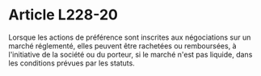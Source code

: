 # Article L228-20

Lorsque les actions de préférence sont inscrites aux négociations sur un marché réglementé, elles peuvent être rachetées ou remboursées, à l'initiative de la société ou du porteur, si le marché n'est pas liquide, dans les conditions prévues par les statuts.